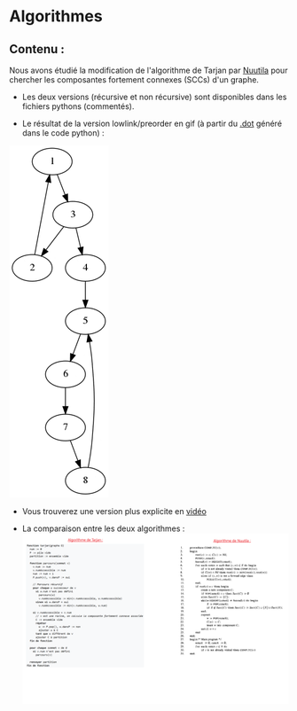 # Algorithmes

## Contenu :
Nous avons étudié la modification de l'algorithme de Tarjan par [Nuutila](visualisation/Tarjan_Modification_Nuutila.pdf) pour chercher les composantes fortement connexes (SCCs) d'un graphe.

- Les deux versions (récursive et non récursive) sont disponibles dans les fichiers pythons (commentés).

- Le résultat de la version lowlink/preorder en gif (à partir du [.dot](visualisation/grid.dot) généré dans le code python) :


![40% center](visualisation/preorder.gif)
- Vous trouverez une version plus explicite en [vidéo](visualisation/Exemple_Algo_Nuutila.mp4) 

- La comparaison entre les deux algorithmes :
![40% center](visualisation/comparaison.png)

